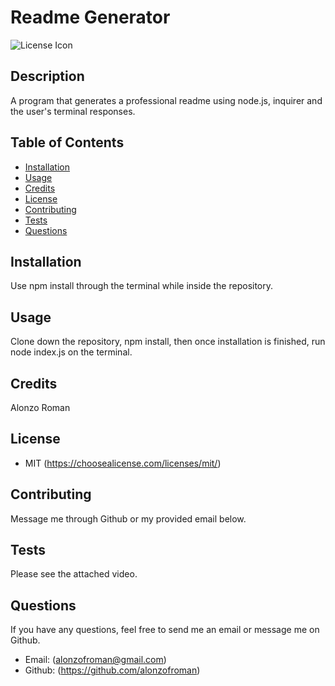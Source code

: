 # Readme Generator
  ![License Icon](https://img.shields.io/badge/License-MIT-blue)

  ## Description
  A program that generates a professional readme using node.js, inquirer and the user's terminal responses.

  ## Table of Contents
  * [Installation](#installation)
  * [Usage](#usage)
  * [Credits](#credits)
  * [License](#license)
  * [Contributing](#contributing)
  * [Tests](#tests)
  * [Questions](#questions)

  ## Installation
  Use npm install through the terminal while inside the repository.

  ## Usage
  Clone down the repository, npm install, then once installation is finished, run node index.js on the terminal.

  ## Credits
  Alonzo Roman

  ## License
  - MIT (https://choosealicense.com/licenses/mit/)

  ## Contributing
  Message me through Github or my provided email below. 

  ## Tests
  Please see the attached video.

  ## Questions
  If you have any questions, feel free to send me an email or message me on Github.
  - Email: (alonzofroman@gmail.com)
  - Github: (https://github.com/alonzofroman)


